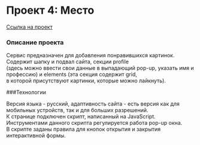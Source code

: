 # Проект 4: Место
[Ссылка на проект](https://www.yandex.ru)

### Описание проекта

Сервис предназначен для добавления понравившихся картинок. Содержит шапку и подвал сайта, секции profile  
(здесь можно ввести свои данные в выпадающий pop-up, указать имя и профессию) и elements (эта секция содержит grid,  
в которой присутствуют картинки, которые можно лайкнуть).

###Технологии  

Версия языка - русский, адаптивность сайта - есть версия как для мобильных устройств, так и для больших разрешений.  
К странице подключен скрипт, написанный на JavaScript. Инструментами данного скрипта регулируется работа pop-up окна.  
В скрипте заданы правила для кнопок открытия и закрытия интерактивной формы.


